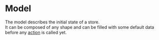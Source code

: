 # Model

The model describes the initial state of a store.<br>
It can be composed of any shape and can be filled with some default data before any [action](Actions.md) is called yet.